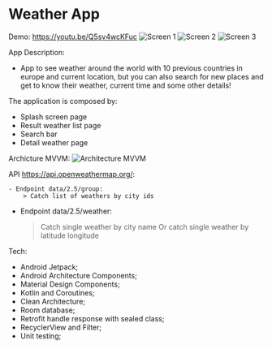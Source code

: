 # Weather App

Demo: https://youtu.be/Q5sv4wcKFuc
![Screen 1](https://raw.githubusercontent.com/silvandante/WeatherApp/master/print1.jpg=250x)
![Screen 2](https://raw.githubusercontent.com/silvandante/WeatherApp/master/print2.jpg=250x)
![Screen 3](https://raw.githubusercontent.com/silvandante/WeatherApp/master/print3.jpg=250x)

App Description:
- App to see weather around the world with 10 previous countries in europe and current location, but you can also search for new places and get to know their weather, current time and some other details!

The application is composed by:
- Splash screen page
- Result weather list page
- Search bar
- Detail weather page


Archicture MVVM:
![Architecture MVVM](https://developer.android.com/static/codelabs/basic-android-kotlin-training-repository-pattern/img/69021c8142d29198.png)


API https://api.openweathermap.org/:

    - Endpoint data/2.5/group:
        > Catch list of weathers by city ids

- Endpoint data/2.5/weather:
  > Catch single weather by city name
  > Or catch single weather by latitude longitude

Tech:
- Android Jetpack;
- Android Architecture Components;
- Material Design Components;
- Kotlin and Coroutines;
- Clean Architecture;
- Room database;
- Retrofit handle response with sealed class;
- RecyclerView and Filter;
- Unit testing;
